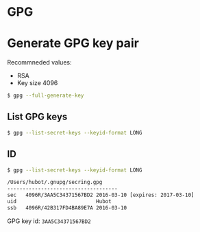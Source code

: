 # GPG

# Generate GPG key pair

Recommneded values:
 - RSA
 - Key size 4096

```bash
$ gpg --full-generate-key
```

## List GPG keys

```bash
$ gpg --list-secret-keys --keyid-format LONG
```

## ID

```bash
$ gpg --list-secret-keys --keyid-format LONG

/Users/hubot/.gnupg/secring.gpg
------------------------------------
sec   4096R/3AA5C34371567BD2 2016-03-10 [expires: 2017-03-10]
uid                          Hubot
ssb   4096R/42B317FD4BA89E7A 2016-03-10
```

GPG key id: `3AA5C34371567BD2`
